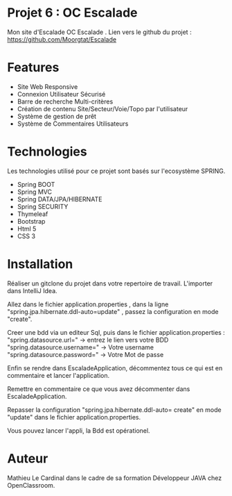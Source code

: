 # Projet 6 : OC Escalade

Mon site d'Escalade OC Escalade . Lien vers le github du projet :
https://github.com/Moorgtat/Escalade

# Features
* Site Web Responsive
* Connexion Utilisateur Sécurisé
* Barre de recherche Multi-critères
* Création de contenu Site/Secteur/Voie/Topo par l'utilisateur
* Système de gestion de prêt
* Système de Commentaires Utilisateurs

# Technologies
Les technologies utilisé pour ce projet sont basés sur 
l'ecosystème SPRING. 

* Spring BOOT
* Spring MVC
* Spring DATA/JPA/HIBERNATE
* Spring SECURITY
* Thymeleaf
* Bootstrap
* Html 5 
* CSS 3

# Installation
Réaliser un gitclone du projet dans votre repertoire 
de travail. L'importer dans IntelliJ Idea.

Allez dans le fichier application.properties , dans 
la ligne "spring.jpa.hibernate.ddl-auto=update" ,
passez la configuration en mode "create".

Creer une bdd via un editeur Sql, puis dans le fichier
application.properties :
"spring.datasource.url=" -> entrez le lien vers votre BDD
"spring.datasource.username=" -> Votre username
"spring.datasource.password=" -> Votre Mot de passe

Enfin se rendre dans EscaladeApplication, décommentez tous
ce qui est en commentaire et lancer l'application.

Remettre en commentaire ce que vous avez décommenter dans
EscaladeApplication.
 
Repasser la configuration "spring.jpa.hibernate.ddl-auto=
create" en mode "update" dans le fichier 
application.properties.

Vous pouvez lancer l'appli, la Bdd est opérationel.

# Auteur
Mathieu Le Cardinal dans le cadre de sa formation Développeur 
JAVA chez OpenClassroom.